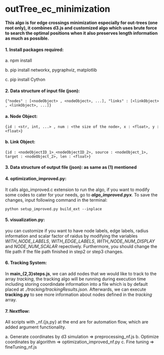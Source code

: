 # outTree_ec_minimization

**This algo is for edge crossings minimization especially for out-trees (one root only), it combines d3.js and customized algo which uses brute force to search the optimal positions when it also preserves length information as much as possible.**

#### 1. Install packages required:

a. npm install

b. pip install networkx, pygraphviz, matplotlib

c. pip install Cython


#### 2. Data structure of input file (json):
`{"nodes" : [<nodeObject> , <nodeObject>, ...], "links" : [<linkObject> , <linkObject>, ...]}`

#### a. Node Object:
`{id : <str, int, ...> , num : <the size of the node>, x : <float>, y : <float>}`

#### b. Link Object:
`{id : <nodeObjectID_1>_<nodeObjectID_2>, source : <nodeObject_1>, target : <nodeObject_2>, len : <float>}`

#### 3. Data structure of output file (json): as same as (1) mentioned

#### 4. optimization_improved.py:
It calls algo_improved.c extension to run the algo, if you want to modify some codes to cater for your needs, go to ***algo_improved.pyx***. To save the changes, input following command in the terminal:

`python setup_improved.py build_ext --inplace`

#### 5. visualization.py:
you can customize if you want to have node labels, edge labels, radius information and scalar factor of raidus by modifying the variables *WITH_NODE_LABELS*, *WITH_EDGE_LABELS*, *WITH_NODE_NUM_DISPLAY* and *NODE_NUM_SCALAR* repectively. Furthermore, you should change the file path if the file path finished in step2 or step3 changes.

#### 6. Tracking System:
In **main_{2,3}steps.js**, we can add nodes that we would like to track to the array *tracking*, the tracking algo will be running during execution time including storing coordindate information into a file which is by default placed at *./tracking/trackingResults.json*. Afterwards, we can execute **tracking.py** to see more information about nodes defined in the *tracking* array.

#### 7. Nextflow:
All scripts with _nf.{js,py} at the end are for automation flow, which are added argument functionality.

a. Generate coordinates by d3 simulation => preprocessing_nf.js
b. Optimize coordinates by algorithm => optimization_improved_nf.py
c. Fine tuning => fineTuning_nf.js
